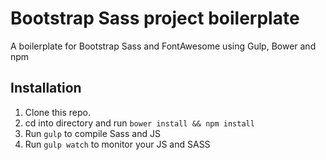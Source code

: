 # Bootstrap Sass project boilerplate

A boilerplate for Bootstrap Sass and FontAwesome using Gulp, Bower and npm


## Installation

1. Clone this repo.
2. cd into directory and run `bower install && npm install`
3. Run `gulp` to compile Sass and JS
4. Run `gulp watch` to monitor your JS and SASS
